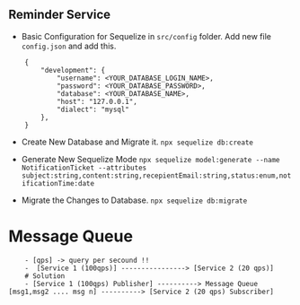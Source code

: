 ## Reminder Service 

- Basic Configuration for Sequelize in `src/config` folder. Add new file `config.json` and add this.
```
    {
        "development": {
            "username": <YOUR_DATABASE_LOGIN_NAME>,
            "password": <YOUR_DATABASE_PASSWORD>,
            "database": <YOUR_DATABASE_NAME>,
            "host": "127.0.0.1",
            "dialect": "mysql"
        },
    }
```

- Create New Database and Migrate it.
```npx sequelize db:create```

- Generate New Sequelize Mode
```npx sequelize model:generate --name NotificationTicket --attributes subject:string,content:string,recepientEmail:string,status:enum,notificationTime:date```

- Migrate the Changes to Database.
```npx sequelize db:migrate```

# Message Queue
```
    - [qps] -> query per secound !!
    -  [Service 1 (100qps)] ----------------> [Service 2 (20 qps)]
    # Solution 
    - [Service 1 (100qps) Publisher] ----------> Message Queue [msg1,msg2 .... msg n] ----------> [Service 2 (20 qps) Subscriber]
    
 ```